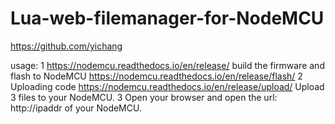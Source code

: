 # Lua-web-filemanager-for-NodeMCU

https://github.com/yichang

usage:
    1 https://nodemcu.readthedocs.io/en/release/ build the firmware and flash to NodeMCU https://nodemcu.readthedocs.io/en/release/flash/
    2 Uploading code https://nodemcu.readthedocs.io/en/release/upload/ Upload 3 files to your NodeMCU.
    3 Open your browser and open the url: http://ipaddr of your NodeMCU.
